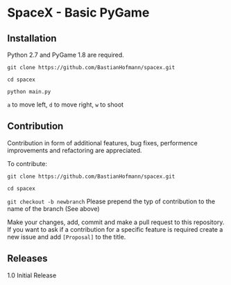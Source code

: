 # SpaceX - Basic PyGame

## Installation

Python 2.7 and PyGame 1.8 are required.

`git clone https://github.com/BastianHofmann/spacex.git`

`cd spacex`

`python main.py`

`a` to move left, `d` to move right, `w` to shoot

## Contribution

Contribution in form of additional features, bug fixes, performence improvements and refactoring are appreciated.

To contribute:

`git clone https://github.com/BastianHofmann/spacex.git`

`cd spacex`

`git checkout -b newbranch` Please prepend the typ of contribution to the name of the branch (See above)

Make your changes, add, commit and make a pull request to this repository. If you want to ask if a contribution for a specific feature is required create a new issue and add `[Proposal]` to the title.

## Releases

1.0 Initial Release

